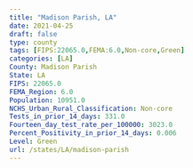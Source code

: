 ```yaml
---
title: "Madison Parish, LA"
date: 2021-04-25
draft: false
type: county
tags: [FIPS:22065.0,FEMA:6.0,Non-core,Green]
categories: [LA]
County: Madison Parish
State: LA
FIPS: 22065.0
FEMA_Region: 6.0
Population: 10951.0
NCHS_Urban_Rural_Classification: Non-core
Tests_in_prior_14_days: 331.0
Fourteen_day_test_rate_per_100000: 3023.0
Percent_Positivity_in_prior_14_days: 0.006
Level: Green
url: /states/LA/madison-parish
---
```



